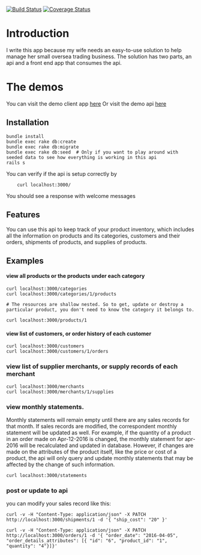 [![Build Status](https://travis-ci.org/ypan887/inventory_api.svg?branch=master)](https://travis-ci.org/ypan887/inventoy_api)
[![Coverage Status](https://coveralls.io/repos/github/ypan887/inventoy_api/badge.svg?branch=master)](https://coveralls.io/github/ypan887/inventoy_api?branch=master)

# Introduction

I write this app because my wife needs an easy-to-use solution to help manage her small oversea trading business. The solution has two parts, an api and a front end app that consumes the api. 

# The demos

You can visit the demo client app [here](https://inv-client.herokuapp.com/)
Or visit the demo api [here](http://52.37.73.85/)

## Installation

```
bundle install
bundle exec rake db:create
bundle exec rake db:migrate
bundle exec rake db:seed  # Only if you want to play around with seeded data to see how everything is working in this api
rails s
```

You can verify if the api is setup correctly by 

```
    curl localhost:3000/
```

You should see a response with welcome messages

## Features
You can use this api to keep track of your product inventory, which includes all the information on products and its categories, customers and their orders, shipments of products, and supplies of products.

## Examples

#### view all products or the products under each category
```
curl localhost:3000/categories
curl localhost:3000/categories/1/products

# The resources are shallow nested. So to get, update or destroy a particular product, you don't need to know the category it belongs to.

curl localhost:3000/products/1
```

#### view list of customers, or order history of each customer
```
curl localhost:3000/customers
curl localhost:3000/customers/1/orders
```

### view list of supplier merchants, or supply records of each merchant
```
curl localhost:3000/merchants
curl localhost:3000/merchants/1/supplies
```


### view monthly statements. 
Monthly statements will remain empty until there are any sales records for that month. If sales records are modified, the correspondent monthly statement will be updated as well. For example, if the quantity of a product in an order made on Apr-12-2016 is changed, the monthly statement for apr-2016 will be recalculated and updated in database. However, if changes are made on the attributes of the product itself, like the price or cost of a product, the api will only query and update monthly statements that may be affected by the change of such information.

```
curl localhost:3000/statements
```


### post or update to api
you can modify your sales record like this:
```
curl -v -H "Content-Type: application/json" -X PATCH http://localhost:3000/shipments/1 -d '{ "ship_cost": "20" }'

curl -v -H "Content-Type: application/json" -X PATCH http://localhost:3000/orders/1 -d '{ "order_date": "2016-04-05", "order_details_attributes": [{ "id": "6", "product_id": "1", "quantity": "4"}]}'
```